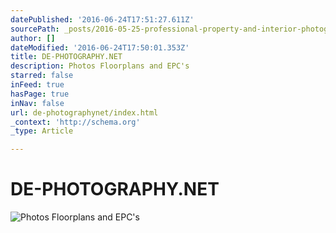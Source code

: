 ```yaml
---
datePublished: '2016-06-24T17:51:27.611Z'
sourcePath: _posts/2016-05-25-professional-property-and-interior-photography.md
author: []
dateModified: '2016-06-24T17:50:01.353Z'
title: DE-PHOTOGRAPHY.NET
description: Photos Floorplans and EPC's
starred: false
inFeed: true
hasPage: true
inNav: false
url: de-photographynet/index.html
_context: 'http://schema.org'
_type: Article

---
```

# DE-PHOTOGRAPHY.NET
![Photos Floorplans and EPC's](https://s3-us-west-2.amazonaws.com/the-grid-img/p/1a314f11be5a143a5bae684892ae0200527e6ffc.jpg)